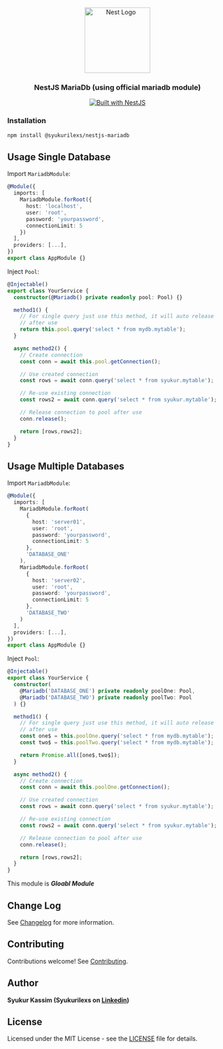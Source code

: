 <h1 align="center"></h1>

<div align="center">
  <a href="http://nestjs.com/" target="_blank">
    <img src="https://nestjs.com/img/logo_text.svg" width="150" alt="Nest Logo" />
  </a>
</div>

<h3 align="center">NestJS MariaDb (using official <b>mariadb</b> module)</h3>

<div align="center">
  <a href="https://nestjs.com" target="_blank">
    <img src="https://img.shields.io/badge/built%20with-NestJs-red.svg" alt="Built with NestJS">
  </a>
</div>

### Installation

```bash
npm install @syukurilexs/nestjs-mariadb
```

## Usage Single Database

Import `MariadbModule`:

```typescript
@Module({
  imports: [
    MariadbModule.forRoot({
      host: 'localhost',
      user: 'root',
      password: 'yourpassword',
      connectionLimit: 5
    })
  ],
  providers: [...],
})
export class AppModule {}
```

Inject `Pool`:

```typescript
@Injectable()
export class YourService {
  constructor(@Mariadb() private readonly pool: Pool) {}

  method1() {
    // For single query just use this method, it will auto release
    // after use
    return this.pool.query('select * from mydb.mytable');
  }

  async method2() {
    // Create connection
    const conn = await this.pool.getConnection();

    // Use created connection
    const rows = await conn.query('select * from syukur.mytable');

    // Re-use existing connection
    const rows2 = await conn.query('select * from syukur.mytable');

    // Release connection to pool after use
    conn.release();

    return [rows,rows2];
  }
}
```
## Usage Multiple Databases

Import `MariadbModule`:

```typescript
@Module({
  imports: [
    MariadbModule.forRoot(
      {
        host: 'server01',
        user: 'root',
        password: 'yourpassword',
        connectionLimit: 5
      },
      'DATABASE_ONE'
    ),
    MariadbModule.forRoot(
      {
        host: 'server02',
        user: 'root',
        password: 'yourpassword',
        connectionLimit: 5
      },
      'DATABASE_TWO'
    )
  ],
  providers: [...],
})
export class AppModule {}
```

Inject `Pool`:

```typescript
@Injectable()
export class YourService {
  constructor(
    @Mariadb('DATABASE_ONE') private readonly poolOne: Pool,
    @Mariadb('DATABASE_TWO') private readonly poolTwo: Pool
  ) {}

  method1() {
    // For single query just use this method, it will auto release
    // after use
    const one$ = this.poolOne.query('select * from mydb.mytable');
    const two$ = this.poolTwo.query('select * from mydb.mytable');

    return Promise.all([one$,two$]);
  }

  async method2() {
    // Create connection
    const conn = await this.poolOne.getConnection();

    // Use created connection
    const rows = await conn.query('select * from syukur.mytable');

    // Re-use existing connection
    const rows2 = await conn.query('select * from syukur.mytable');

    // Release connection to pool after use
    conn.release();

    return [rows,rows2];
  }
}
```
This module is ***Gloabl Module***
## Change Log

See [Changelog](CHANGELOG.md) for more information.

## Contributing

Contributions welcome! See [Contributing](CONTRIBUTING.md).

## Author

**Syukur Kassim (Syukurilexs on [Linkedin](https://www.linkedin.com/in/syukurilexs))**

## License

Licensed under the MIT License - see the [LICENSE](LICENSE) file for details.